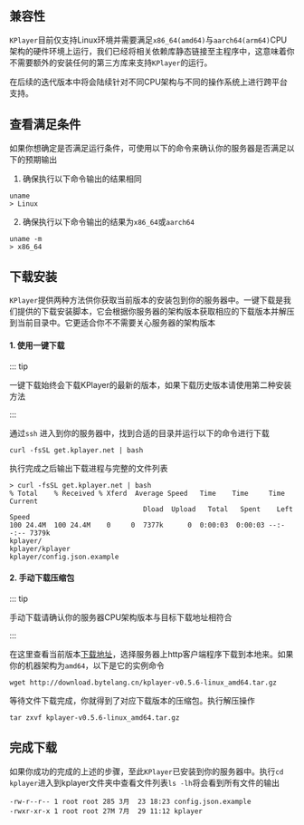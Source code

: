 ## 兼容性

`KPlayer`目前仅支持Linux环境并需要满足`x86_64(amd64)`与`aarch64(arm64)`CPU架构的硬件环境上运行，我们已经将相关依赖库静态链接至主程序中，这意味着你不需要额外的安装任何的第三方库来支持`KPlayer`的运行。

在后续的迭代版本中将会陆续针对不同CPU架构与不同的操作系统上进行跨平台支持。



## 查看满足条件

如果你想确定是否满足运行条件，可使用以下的命令来确认你的服务器是否满足以下的预期输出

1. 确保执行以下命令输出的结果相同

```shell
uname
> Linux
```



2. 确保执行以下命令输出的结果为`x86_64`或`aarch64` 

```shell
uname -m
> x86_64
```



## 下载安装

`KPlayer`提供两种方法供你获取当前版本的安装包到你的服务器中。一键下载是我们提供的下载安装脚本，它会根据你服务器的架构版本获取相应的下载版本并解压到当前目录中。它更适合你不不需要关心服务器的架构版本

#### 1. 使用一键下载

::: tip

一键下载始终会下载KPlayer的最新的版本，如果下载历史版本请使用第二种安装方法

:::



通过`ssh` 进入到你的服务器中，找到合适的目录并运行以下的命令进行下载

```shell
curl -fsSL get.kplayer.net | bash
```

执行完成之后输出下载进程与完整的文件列表

```shell
> curl -fsSL get.kplayer.net | bash
% Total    % Received % Xferd  Average Speed   Time    Time     Time  Current
                                 Dload  Upload   Total   Spent    Left  Speed
100 24.4M  100 24.4M    0     0  7377k      0  0:00:03  0:00:03 --:--:-- 7379k
kplayer/
kplayer/kplayer
kplayer/config.json.example
```



#### 2. 手动下载压缩包

::: tip

手动下载请确认你的服务器CPU架构版本与目标下载地址相符合

:::



在这里查看当前版本[下载地址](/overview/download)，选择服务器上http客户端程序下载到本地来。如果你的机器架构为`amd64`，以下是它的实例命令

```shell
wget http://download.bytelang.cn/kplayer-v0.5.6-linux_amd64.tar.gz
```

等待文件下载完成，你就得到了对应下载版本的压缩包。执行解压操作

```shell
tar zxvf kplayer-v0.5.6-linux_amd64.tar.gz
```



## 完成下载

如果你成功的完成的上述的步骤，至此`KPlayer`已安装到你的服务器中。执行`cd kplayer`进入到kplayer文件夹中查看文件列表`ls -lh`将会看到所有文件的输出

```shell
-rw-r--r-- 1 root root 285 3月  23 18:23 config.json.example
-rwxr-xr-x 1 root root 27M 7月  29 11:12 kplayer
```



